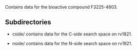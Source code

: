 Contains data for the bioactive compound F3225-4803.

## Subdirectories

- cside/ contains data for the C-side search space on rv1821.

- nside/ contains data for the N-side search space on rv1821.

